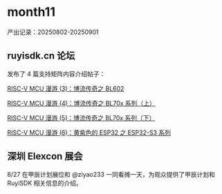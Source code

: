 # month11

产出记录：20250802-20250901

## ruyisdk.cn 论坛

发布了 4 篇支持矩阵内容介绍帖子：

[RISC-V MCU 漫游 (3)：博流传奇之 BL602](https://ruyisdk.cn/t/topic/1032)

[RISC-V MCU 漫游 (4)：博流传奇之 BL70x 系列（上）](https://ruyisdk.cn/t/topic/1040)

[RISC-V MCU 漫游 (5)：博流传奇之 BL70x 系列（下）](https://ruyisdk.cn/t/topic/1264)

[RISC-V MCU 漫游 (6)：黄紫色的 ESP32 之 ESP32-S3 系列](https://ruyisdk.cn/t/topic/1296)

## 深圳 Elexcon 展会

8/27 在甲辰计划展位和 @ziyao233 一同看摊一天，为观众提供了甲辰计划和 RuyiSDK 相关信息的介绍。